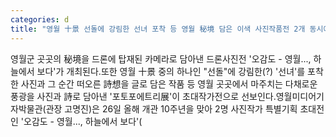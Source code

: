 ```yaml
---
categories: d
title: "영월 十景 선돌에 강림한 선녀 포착 등 영월 秘境 담은 이색 사진작품전 2개 동시에 열린다"
---
```

영월군 곳곳의 秘境을 드론에 탑재된 카메라로 담아낸 드론사진전 &#39;오감도 - 영월..., 하늘에서 보다&#39;가 개최된다.또한 영월 十景 중의 하나인 "선돌"에 강림한(?) &#39;선녀&#39;를 포착한 사진과 그 순간 떠오른 詩想을 글로 담은 작품 등 영월 곳곳에서 마주치는 다채로운 풍광을 사진과 詩로 담아낸 &#39;포토포에트리展&#39;이 초대작가전으로 선보인다.영월미디어기자박물관(관장 고명진)은 26일 올해 개관 10주년을 맞아 2명 사진작가 특별기획 초대전인 &#39;오감도 - 영월..., 하늘에서 보다&#39;(